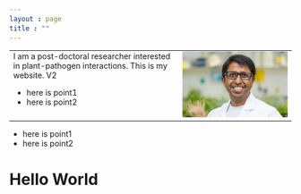 ```yaml
---
layout : page
title : ""
---
```

<table>
  <tr><td width="60%" valign="top" align="left">
      I am a post-doctoral researcher interested in plant-pathogen interactions.
      This is my website. V2
<ul>
  <li>here is point1</li>
  <li>here is point2</li>
</ul></td>
    <td width="40%">
      <img style="float: center;" src="gsMPI.jpg" width="100%"/>
    </td>
  </tr>
</table>

* here is point1 
* here is point2 
# Hello World
